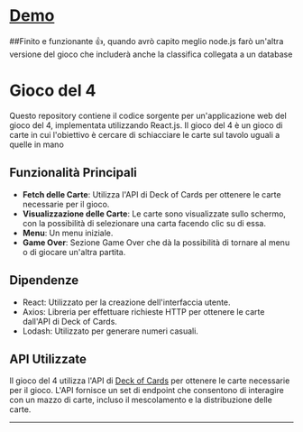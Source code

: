 # [Demo](https://sf4nu.github.io/react-gioco-di-carte-con-api/)

##Finito e funzionante 👍, quando avrò capito meglio node.js farò un'altra versione del gioco che includerà anche la classifica collegata a un database 

# Gioco del 4

Questo repository contiene il codice sorgente per un'applicazione web del gioco del 4, implementata utilizzando React.js. Il gioco del 4 è un gioco di carte in cui l'obiettivo è cercare di schiacciare le carte sul tavolo uguali a quelle in mano

## Funzionalità Principali
- **Fetch delle Carte**: Utilizza l'API di Deck of Cards per ottenere le carte necessarie per il gioco.
- **Visualizzazione delle Carte**: Le carte sono visualizzate sullo schermo, con la possibilità di selezionare una carta facendo clic su di essa.
- **Menu**: Un menu iniziale.
- **Game Over**: Sezione Game Over che dà la possibilità di tornare al menu o di giocare un'altra partita.
  

## Dipendenze
- React: Utilizzato per la creazione dell'interfaccia utente.
- Axios: Libreria per effettuare richieste HTTP per ottenere le carte dall'API di Deck of Cards.
- Lodash: Utilizzato per generare numeri casuali.

## API Utilizzate
Il gioco del 4 utilizza l'API di [Deck of Cards](https://deckofcardsapi.com/) per ottenere le carte necessarie per il gioco. L'API fornisce un set di endpoint che consentono di interagire con un mazzo di carte, incluso il mescolamento e la distribuzione delle carte.

---
